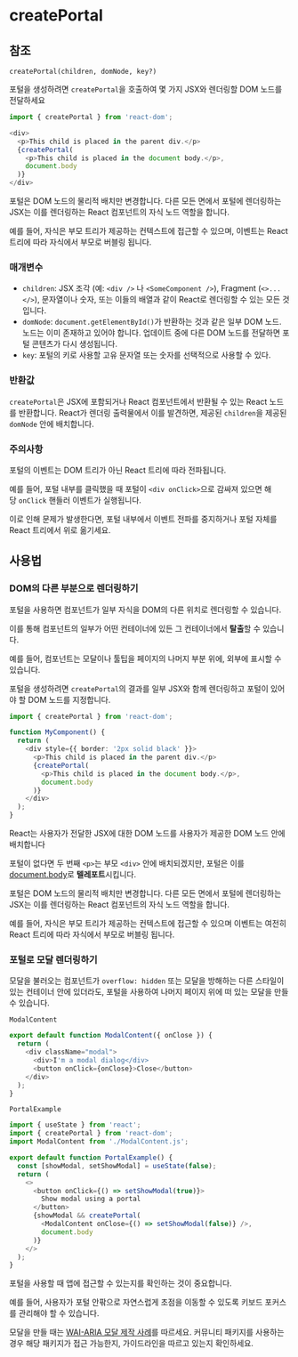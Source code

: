 # createPortal

## 참조

`createPortal(children, domNode, key?)`

포털을 생성하려면 `createPortal`을 호출하여 몇 가지 JSX와 렌더링할 DOM 노드를 전달하세요

```typescript
import { createPortal } from 'react-dom';

<div>
  <p>This child is placed in the parent div.</p>
  {createPortal(
    <p>This child is placed in the document body.</p>,
    document.body
  )}
</div>
```

포털은 DOM 노드의 물리적 배치만 변경합니다. 다른 모든 면에서 포털에 렌더링하는 JSX는 이를 렌더링하는 React 컴포넌트의 자식 노드 역할을 합니다.

예를 들어, 자식은 부모 트리가 제공하는 컨텍스트에 접근할 수 있으며, 이벤트는 React 트리에 따라 자식에서 부모로 버블링 됩니다.

### 매개변수

- `children`: JSX 조각 (예: `<div />` 나 `<SomeComponent />`), Fragment (`<>...</>`), 문자열이나 숫자, 또는 이들의 배열과 같이 React로 렌더링할 수 있는 모든 것입니다.
- `domNode`: `document.getElementById()`가 반환하는 것과 같은 일부 DOM 노드. 노드는 이미 존재하고 있어야 합니다. 업데이트 중에 다른 DOM 노드를 전달하면 포털 콘텐츠가 다시 생성됩니다.
- `key`: 포털의 키로 사용할 고유 문자열 또는 숫자를 선택적으로 사용할 수 있다.

### 반환값

`createPortal`은 JSX에 포함되거나 React 컴포넌트에서 반환될 수 있는 React 노드를 반환합니다. React가 렌더링 출력물에서 이를 발견하면, 제공된 `children`을 제공된 `domNode` 안에 배치합니다.

### **주의사항**

포털의 이벤트는 DOM 트리가 아닌 React 트리에 따라 전파됩니다.

예를 들어, 포털 내부를 클릭했을 때 포털이 `<div onClick>`으로 감싸져 있으면 해당 `onClick` 핸들러 이벤트가 실행됩니다.

이로 인해 문제가 발생한다면, 포털 내부에서 이벤트 전파를 중지하거나 포털 자체를 React 트리에서 위로 옮기세요.

## 사용법

### **DOM의 다른 부분으로 렌더링하기**

포털을 사용하면 컴포넌트가 일부 자식을 DOM의 다른 위치로 렌더링할 수 있습니다. 

이를 통해 컴포넌트의 일부가 어떤 컨테이너에 있든 그 컨테이너에서 **탈출**할 수 있습니다.

예를 들어, 컴포넌트는 모달이나 툴팁을 페이지의 나머지 부분 위에, 외부에 표시할 수 있습니다.

포털을 생성하려면 `createPortal`의 결과를 일부 JSX와 함께 렌더링하고 포털이 있어야 할 DOM 노드를 지정합니다.

```typescript
import { createPortal } from 'react-dom';

function MyComponent() {
  return (
    <div style={{ border: '2px solid black' }}>
      <p>This child is placed in the parent div.</p>
      {createPortal(
        <p>This child is placed in the document body.</p>,
        document.body
      )}
    </div>
  );
}
```

React는 사용자가 전달한 JSX에 대한 DOM 노드를 사용자가 제공한 DOM 노드 안에 배치합니다

포털이 없다면 두 번째 `<p>`는 부모 `<div>` 안에 배치되겠지만, 포털은 이를 [document.body](https://developer.mozilla.org/en-US/docs/Web/API/Document/body)로 **텔레포트**시킵니다.

포털은 DOM 노드의 물리적 배치만 변경합니다. 다른 모든 면에서 포털에 렌더링하는 JSX는 이를 렌더링하는 React 컴포넌트의 자식 노드 역할을 합니다.

예를 들어, 자식은 부모 트리가 제공하는 컨텍스트에 접근할 수 있으며 이벤트는 여전히 React 트리에 따라 자식에서 부모로 버블링 됩니다.

### **포털로 모달 렌더링하기**

모달을 불러오는 컴포넌트가 `overflow: hidden` 또는 모달을 방해하는 다른 스타일이 있는 컨테이너 안에 있더라도, 포털을 사용하여 나머지 페이지 위에 떠 있는 모달을 만들 수 있습니다.

`ModalContent`

```typescript
export default function ModalContent({ onClose }) {
  return (
    <div className="modal">
      <div>I'm a modal dialog</div>
      <button onClick={onClose}>Close</button>
    </div>
  );
}
```

`PortalExample`

```typescript
import { useState } from 'react';
import { createPortal } from 'react-dom';
import ModalContent from './ModalContent.js';

export default function PortalExample() {
  const [showModal, setShowModal] = useState(false);
  return (
    <>
      <button onClick={() => setShowModal(true)}>
        Show modal using a portal
      </button>
      {showModal && createPortal(
        <ModalContent onClose={() => setShowModal(false)} />,
        document.body
      )}
    </>
  );
}
```

포털을 사용할 때 앱에 접근할 수 있는지를 확인하는 것이 중요합니다.

예를 들어, 사용자가 포털 안팎으로 자연스럽게 초점을 이동할 수 있도록 키보드 포커스를 관리해야 할 수 있습니다.

모달을 만들 때는 [WAI-ARIA 모달 제작 사례](https://www.w3.org/WAI/ARIA/apg/#dialog_modal)를 따르세요. 커뮤니티 패키지를 사용하는 경우 해당 패키지가 접근 가능한지, 가이드라인을 따르고 있는지 확인하세요.

